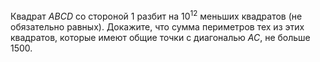 Квадрат $ABCD$ со стороной 1 разбит на $10^{12}$ меньших квадратов 
(не обязательно равных). Докажите, что сумма периметров тех из этих 
квадратов, которые имеют общие точки с диагональю $AC$, 
не больше 1500.